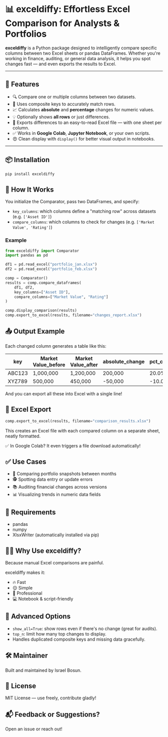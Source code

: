# 📊 exceldiffy: Effortless Excel Comparison for Analysts & Portfolios

**exceldiffy** is a Python package designed to intelligently compare specific columns between two Excel sheets or pandas DataFrames. Whether you're working in finance, auditing, or general data analysis, it helps you spot changes fast — and even exports the results to Excel.

---

## 🚀 Features

- 🔍 Compare one or multiple columns between two datasets.
- 🧠 Uses composite keys to accurately match rows.
- 📈 Calculates **absolute** and **percentage** changes for numeric values.
- 💡 Optionally shows **all rows** or just differences.
- 📁 Exports differences to an easy-to-read Excel file — with one sheet per column.
- ✅ Works in **Google Colab**, **Jupyter Notebook**, or your own scripts.
- 😍 Clean display with `display()` for better visual output in notebooks.

---

## 📦 Installation

```bash
pip install exceldiffy
```

## 🧠 How It Works

You initialize the Comparator, pass two DataFrames, and specify:

- `key_columns`: which columns define a "matching row" across datasets (e.g. `['Asset ID']`)
- `compare_columns`: which columns to check for changes (e.g. `['Market Value', 'Rating']`)

### Example

```python
from exceldiffy import Comparator
import pandas as pd

df1 = pd.read_excel("portfolio_jan.xlsx")
df2 = pd.read_excel("portfolio_feb.xlsx")

comp = Comparator()
results = comp.compare_dataframes(
    df1, df2,
    key_columns=["Asset ID"],
    compare_columns=["Market Value", "Rating"]
)

comp.display_comparison(results)
comp.export_to_excel(results, filename="changes_report.xlsx")
```

## 📤 Output Example

Each changed column generates a table like this:

| key    | Market Value_before | Market Value_after | absolute_change | pct_change |
|--------|--------------------|--------------------|-----------------|------------|
| ABC123 | 1,000,000          | 1,200,000          | 200,000         | 20.0%      |
| XYZ789 | 500,000            | 450,000            | -50,000         | -10.0%     |

And you can export all these into Excel with a single line!

## 📁 Excel Export

```python
comp.export_to_excel(results, filename="comparison_results.xlsx")
```

This creates an Excel file with each compared column on a separate sheet, neatly formatted.

✅ In Google Colab? It even triggers a file download automatically!

## ✅ Use Cases

- 🔄 Comparing portfolio snapshots between months
- 🕵️ Spotting data entry or update errors
- 📚 Auditing financial changes across versions
- 📊 Visualizing trends in numeric data fields

## 🧰 Requirements

- pandas
- numpy
- XlsxWriter (automatically installed via pip)

## 🙋‍♂️ Why Use exceldiffy?

Because manual Excel comparisons are painful.

exceldiffy makes it:

- 🔥 Fast
- 😌 Simple
- 💼 Professional
- 💻 Notebook & script-friendly

## 🔧 Advanced Options

- `show_all=True`: show rows even if there's no change (great for audits).
- `top_n`: limit how many top changes to display.
- Handles duplicated composite keys and missing data gracefully.

## 🛠 Maintainer

Built and maintained by Israel Bosun.

## 📄 License

MIT License — use freely, contribute gladly!

## 📬 Feedback or Suggestions?

Open an issue or reach out!
